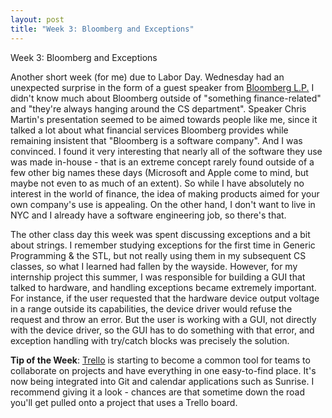 ```yaml
---
layout: post
title: "Week 3: Bloomberg and Exceptions"
---
```


Week 3: Bloomberg and Exceptions 

Another short week (for me) due to Labor Day. Wednesday had an unexpected surprise in the form of a guest speaker from [Bloomberg L.P.](http://www.bloomberg.net) I didn't know much about Bloomberg outside of "something finance-related" and "they're always hanging around the CS department". Speaker Chris Martin's presentation seemed to be aimed towards people like me, since it talked a lot about what financial services Bloomberg provides while remaining insistent that "Bloomberg is a software company". And I was convinced. I found it very interesting that nearly all of the software they use was made in-house - that is an extreme concept rarely found outside of a few other big names these days (Microsoft and Apple come to mind, but maybe not even to as much of an extent). So while I have absolutely no interest in the world of finance, the idea of making products aimed for your own company's use is appealing. On the other hand, I don't want to live in NYC and I already have a software engineering job, so there's that.

The other class day this week was spent discussing exceptions and a bit about strings. I remember studying exceptions for the first time in Generic Programming & the STL, but not really using them in my subsequent CS classes, so what I learned had fallen by the wayside. However, for my internship project this summer, I was responsible for building a GUI that talked to hardware, and handling exceptions became extremely important. For instance, if the user requested that the hardware device output voltage in a range outside its capabilities, the device driver would refuse the request and throw an error. But the user is working with a GUI, not directly with the device driver, so the GUI has to do something with that error, and exception handling with try/catch blocks was precisely the solution.

**Tip of the Week**: [Trello](https://trello.com/guide) is starting to become a common tool for teams to collaborate on projects and have everything in one easy-to-find place. It's now being integrated into Git and calendar applications such as Sunrise. I recommend giving it a look - chances are that sometime down the road you'll get pulled onto a project that uses a Trello board.
